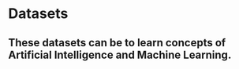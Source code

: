 # Datasets
## These datasets can be to learn concepts of Artificial Intelligence and Machine Learning.
